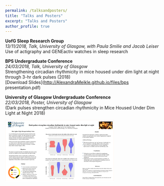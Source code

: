 ```yaml
---
permalink: /talksandposters/
title: "Talks and Posters"
excerpt: "Talks and Posters"
author_profile: true
---
```



**UofG Sleep Research Group**<br>
 *13/11/2018, Talk, University of Glasgow, with Paula Smilie and Jacob Leiser*
<br>
     Use of actigraphy and GENEactiv watches in sleep research
<br>

**BPS Undergraduate Conference**<br>
 *24/03/2018, Talk, University of Glasgow*
<br>
     Strengthening circadian rhythmicity in mice housed under dim light at night through 3-hr dark pulses (2018) <br>
[Download Slides](http://AlexandraMeikle.github.io/files/bps presentation.pdf)
<br>

**University of Glasgow Undergraduate Conference**<br>
 *22/03/2018, Poster, University of Glasgow*
<br>
     (Dark pulses strengthen circadian rhythmicity in Mice Housed Under Dim Light at Night 2018)

<img style = "margin; 25px 25px 25px 25px;" height = "70%" width = "70%" img src='/images/dark_pulse_poster.png'>

